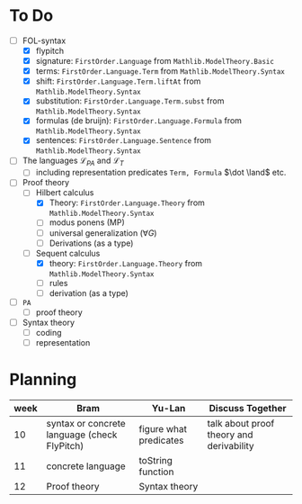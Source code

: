 # To Do
- [ ] FOL-syntax
  - [X] flypitch
  - [X] signature: `FirstOrder.Language` from `Mathlib.ModelTheory.Basic`
  - [X] terms: `FirstOrder.Language.Term` from `Mathlib.ModelTheory.Syntax`
  - [X] shift: `FirstOrder.Language.Term.liftAt` from `Mathlib.ModelTheory.Syntax`
  - [X] substitution: `FirstOrder.Language.Term.subst` from `Mathlib.ModelTheory.Syntax`
  - [X] formulas (de bruijn): `FirstOrder.Language.Formula` from `Mathlib.ModelTheory.Syntax`
  - [X] sentences: `FirstOrder.Language.Sentence` from `Mathlib.ModelTheory.Syntax`
- [ ] The languages $\mathcal{L}_{PA}$ and $\mathcal{L}_T$  
  - [ ] including representation predicates $\texttt{Term, Formula}$ $\dot \land$ etc.
- [ ] Proof theory
  - [ ] Hilbert calculus
    - [X] Theory: `FirstOrder.Language.Theory` from `Mathlib.ModelTheory.Syntax`
    - [ ] modus ponens (MP)
    - [ ] universal generalization ($\forall G$)
    - [ ] Derivations (as a type)
  - [ ] Sequent calculus
    - [X] theory: `FirstOrder.Language.Theory` from `Mathlib.ModelTheory.Syntax`
    - [ ] rules
    - [ ] derivation (as a type)
- [ ] $\texttt{PA}$
  - [ ] proof theory
- [ ] Syntax theory
  - [ ] coding
  - [ ] representation
     
# Planning
| week | Bram | Yu-Lan | Discuss Together |
|---|---|---|---|
| 10 | syntax or concrete  language (check FlyPitch) | figure what predicates | talk about proof theory and derivability |
| 11 | concrete language  | toString function |  |
| 12 | Proof theory | Syntax theory |  |
